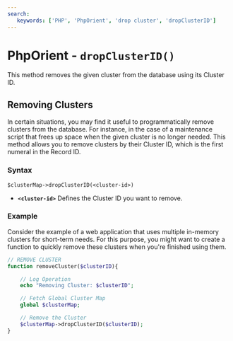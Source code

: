 ```yaml
---
search:
   keywords: ['PHP', 'PhpOrient', 'drop cluster', 'dropClusterID']
---
```


# PhpOrient - `dropClusterID()`

This method removes the given cluster from the database using its Cluster ID.

## Removing Clusters

In certain situations, you may find it useful to programmatically remove clusters from the database. For instance, in the case of a maintenance script that frees up space when the given cluster is no longer needed.  This method allows you to remove clusters by their Cluster ID, which is the first numeral in the Record ID.

### Syntax

```
$clusterMap->dropClusterID(<cluster-id>)
```

- **`<cluster-id>`** Defines the Cluster ID you want to remove.

### Example

Consider the example of a web application that uses multiple in-memory clusters for short-term needs.  For this purpose, you might want to create a function to quickly remove these clusters when you're finished using them.

```php
// REMOVE CLUSTER
function removeCluster($clusterID){

	// Log Operation
	echo "Removing Cluster: $clusterID";

	// Fetch Global Cluster Map
	global $clusterMap;

	// Remove the Cluster
	$clusterMap->dropClusterID($clusterID);
}
```
